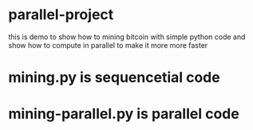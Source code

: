 # parallel-project

this is demo to show how to mining bitcoin with simple python code
and show how to compute in parallel to make it more more faster

# mining.py is sequencetial code
# mining-parallel.py is parallel code
